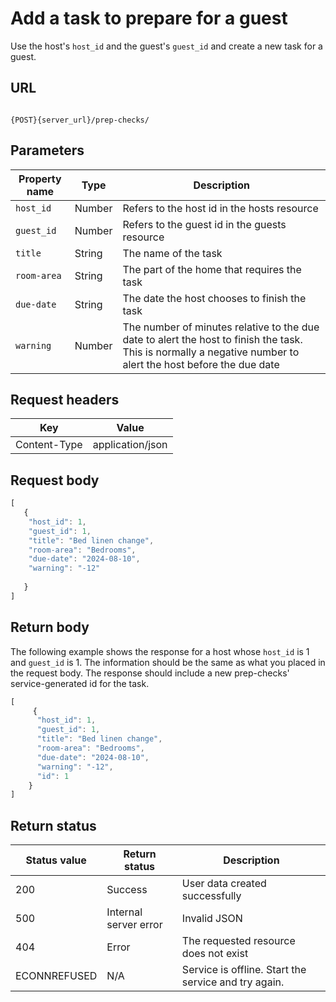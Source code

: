 # Add a task to prepare for a guest

Use the host's `host_id` and the guest's `guest_id` and create a new task for a guest.

## URL

```shell

{POST}{server_url}/prep-checks/
```

## Parameters

| Property name | Type | Description |
| ------------- | ----------- | ----------- |
| `host_id` | Number | Refers to the host id in the hosts resource |
| `guest_id` | Number |Refers to the guest id in the guests resource |
| `title` | String |The name of the task |
| `room-area` | String|The part of the home that requires the task |
| `due-date` | String | The date the host chooses to finish the task |
| `warning` | Number |The number of minutes relative to the due date to alert the host to finish the task. This is normally a negative number to alert the host before the due date |

## Request headers

| Key | Value |
|---|---|
| Content-Type | application/json |

## Request body

```js
[
   {
    "host_id": 1,
    "guest_id": 1,
    "title": "Bed linen change",
    "room-area": "Bedrooms",
    "due-date": "2024-08-10",
    "warning": "-12"
        
   }
]
```

## Return body

The following example shows the response for a host whose `host_id` is 1 and `guest_id` is 1. The information should be the same as what you placed in the request body. The response should include a new prep-checks' service-generated id for the task.

```js
[
     {
      "host_id": 1,
      "guest_id": 1,
      "title": "Bed linen change",
      "room-area": "Bedrooms",
      "due-date": "2024-08-10",
      "warning": "-12",
      "id": 1 
    }
]
```

## Return status

| Status value | Return status | Description |
| ------------- | ----------- | ----------- |
| 200 | Success | User data created successfully |
| 500 | Internal server error | Invalid JSON |
| 404 | Error | The requested resource does not exist |
| ECONNREFUSED | N/A | Service is offline. Start the service and try again. |
